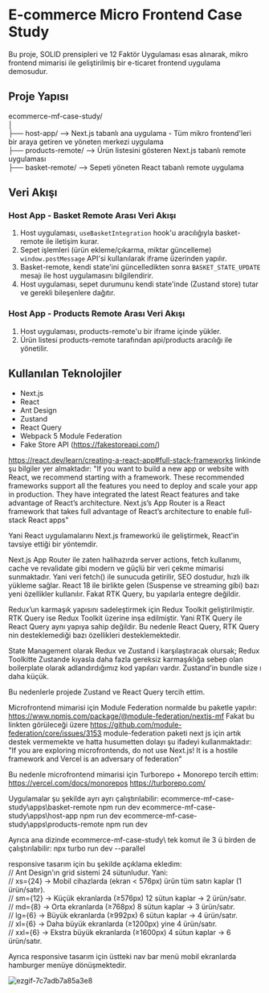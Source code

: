 # E-commerce Micro Frontend Case Study

Bu proje, SOLID prensipleri ve 12 Faktör Uygulaması esas alınarak, mikro frontend mimarisi ile geliştirilmiş bir e-ticaret frontend uygulama demosudur.

## Proje Yapısı

ecommerce-mf-case-study/  
│  
├── host-app/ --> Next.js tabanlı ana uygulama - Tüm mikro frontend'leri bir araya getiren ve yöneten merkezi uygulama    
├── products-remote/ --> Ürün listesini gösteren Next.js tabanlı remote uygulaması   
├── basket-remote/ --> Sepeti yöneten React tabanlı remote uygulama   
## Veri Akışı

### Host App - Basket Remote Arası Veri Akışı
1. Host uygulaması, `useBasketIntegration` hook'u aracılığıyla basket-remote ile iletişim kurar.
2. Sepet işlemleri (ürün ekleme/çıkarma, miktar güncelleme) `window.postMessage` API'si kullanılarak iframe üzerinden yapılır.
3. Basket-remote, kendi state'ini güncelledikten sonra `BASKET_STATE_UPDATE` mesajı ile host uygulamasını bilgilendirir.
4. Host uygulaması, sepet durumunu kendi state'inde (Zustand store) tutar ve gerekli bileşenlere dağıtır.

### Host App - Products Remote Arası Veri Akışı
1. Host uygulaması, products-remote'u bir iframe içinde yükler.
2. Ürün listesi  products-remote tarafından api/products aracılığı ile yönetilir.

## Kullanılan Teknolojiler

- Next.js
- React
- Ant Design
- Zustand
- React Query
- Webpack 5 Module Federation
- Fake Store API (https://fakestoreapi.com/)

https://react.dev/learn/creating-a-react-app#full-stack-frameworks linkinde şu bilgiler yer almaktadır:
"If you want to build a new app or website with React, we recommend starting with a framework.
These recommended frameworks support all the features you need to deploy and scale your app in production.
They have integrated the latest React features and take advantage of React’s architecture.
Next.js’s App Router is a React framework that takes full advantage of React’s architecture to enable full-stack React apps"

Yani React uygulamalarını Next.js frameworkü ile geliştirmek, React'in tavsiye ettiği bir yöntemdir.

Next.js App Router ile zaten halihazırda server actions, fetch kullanımı, cache ve revalidate gibi modern ve güçlü bir veri çekme mimarisi sunmaktadır. 
Yani veri fetch() ile sunucuda getirilir, SEO dostudur, hızlı ilk yükleme sağlar.
React 18 ile birlikte gelen (Suspense ve streaming gibi) bazı yeni özellikler kullanılır.
Fakat RTK Query, bu yapılarla entegre değildir.

Redux’un karmaşık yapısını sadeleştirmek için Redux Toolkit geliştirilmiştir. RTK Query ise Redux Toolkit üzerine inşa edilmiştir.
Yani RTK Query ile React Query  aynı yapıya sahip değildir. Bu nedenle React Query, RTK Query nin desteklemediği bazı özellikleri desteklemektedir.

State Management olarak Redux ve Zustand i karşılaştıracak olursak; 
Redux Toolkitte Zustande kıyasla daha fazla gereksiz karmaşıklığa sebep olan boilerplate olarak adlandırdığımız kod yapıları vardır. 
Zustand'in bundle size ı daha küçük.

Bu nedenlerle projede Zustand ve React Query tercih ettim.

Microfrontend mimarisi için Module Federation normalde bu paketle yapılır: https://www.npmjs.com/package/@module-federation/nextjs-mf
Fakat bu linkten görüleceği üzere https://github.com/module-federation/core/issues/3153
module-federation paketi next js için artık destek vermemekte ve hatta husumetten dolayı şu ifadeyi kullanmaktadır:
"If you are exploring microfrontends, do not use Next.js! It is a hostile framework and Vercel is an adversary of federation"

Bu nedenle microfrontend mimarisi için Turborepo + Monorepo tercih ettim:
https://vercel.com/docs/monorepos
https://turborepo.com/ 

Uygulamalar şu şekilde ayrı ayrı çalıştırılabilir:
ecommerce-mf-case-study\apps\basket-remote
npm run dev 
ecommerce-mf-case-study\apps\host-app
npm run dev
ecommerce-mf-case-study\apps\products-remote
npm run dev

Ayrıca ana dizinde ecommerce-mf-case-study\ tek komut ile 3 ü birden de çalıştırılabilir:
npx turbo run dev --parallel

responsive tasarım için bu şekilde açıklama ekledim:  
// Ant Design'ın grid sistemi 24 sütunludur. Yani:  
// xs={24} → Mobil cihazlarda (ekran < 576px) ürün tüm satırı kaplar (1 ürün/satır).  
// sm={12} → Küçük ekranlarda (≥576px) 12 sütun kaplar → 2 ürün/satır.  
// md={8} → Orta ekranlarda (≥768px) 8 sütun kaplar → 3 ürün/satır.  
// lg={6} → Büyük ekranlarda (≥992px) 6 sütun kaplar → 4 ürün/satır.  
// xl={6} → Daha büyük ekranlarda (≥1200px) yine 4 ürün/satır.  
// xxl={6} → Ekstra büyük ekranlarda (≥1600px) 4 sütun kaplar → 6 ürün/satır.  	

Ayrıca responsive tasarım için üstteki nav bar menü mobil ekranlarda hamburger menüye dönüşmektedir.    


![ezgif-7c7adb7a85a3e8](https://github.com/user-attachments/assets/156a9e7e-f92c-4359-b6a0-872aaac1f20c)


